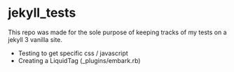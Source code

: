 # jekyll_tests

This repo was made for the sole purpose of keeping tracks 
of my tests on a jekyll 3 vanilla site.

- Testing to get specific  css / javascript
- Creating a LiquidTag (_plugins/embark.rb)



